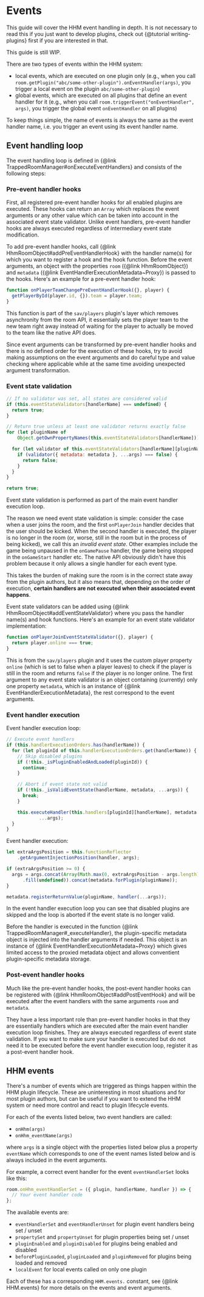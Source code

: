 # Events

This guide will cover the HHM event handling in depth. It is not necessary to
read this if you just want to develop plugins, check out {@tutorial writing-plugins}
first if you are interested in that.

This guide is still WIP.

There are two types of events within the HHM system:

- local events, which are executed on one plugin only (e.g., when you call
  `room.getPlugin("abc/some-other-plugin").onEventHandler(args)`, you trigger a
  local event on the plugin `abc/some-other-plugin`)
- global events, which are executed on all plugins that define an event handler
  for it (e.g., when you call `room.triggerEvent("onEventHandler", args)`, you
  trigger the global event `onEventHandler` on all plugins)

To keep things simple, the name of events is always the same as the event
handler name, i.e. you trigger an event using its event handler name.

## Event handling loop

The event handling loop is defined in {@link TrappedRoomManager#onExecuteEventHandlers}
and consists of the following steps:

### Pre-event handler hooks

First, all registered pre-event handler hooks for all enabled plugins are executed.
These hooks can return an `Array` which replaces the event arguments or any
other value which can be taken into account in the associated event state
validator. Unlike event handlers, pre-event handler hooks are always executed
regardless of intermediary event state modification.

To add pre-event handler hooks, call {@link HhmRoomObject#addPreEventHandlerHook}
with the handler name(s) for which you want to register a hook and the hook
function. Before the event arguments, an object with the properties `room`
({@link HhmRoomObject}) and `metadata` ({@link EventHandlerExecutionMetadata~Proxy})
is passed to the hooks. Here's an example for a pre-event handler hook:

```javascript
function onPlayerTeamChangePreEventHandlerHook({}, player) {
  getPlayerById(player.id, {}).team = player.team;
}
```

This function is part of the `sav/players` plugin's layer which removes asynchronity
from the room API, it essentially sets the player team to the new team right away
instead of waiting for the player to actually be moved to the team like the
native API does.

Since event arguments can be transformed by pre-event handler hooks and there
is no defined order for the execution of these hooks, try to avoid making
assumptions on the event arguments and do careful type and value checking where
applicable while at the same time avoiding unexpected argument transformation.

### Event state validation

```javascript
// If no validator was set, all states are considered valid
if (this.eventStateValidators[handlerName] === undefined) {
  return true;
}

// Return true unless at least one validator returns exactly false
for (let pluginName of
    Object.getOwnPropertyNames(this.eventStateValidators[handlerName])) {

  for (let validator of this.eventStateValidators[handlerName][pluginName]) {
    if (validator({ metadata: metadata }, ...args) === false) {
      return false;
    }
  }
}

return true;
```

Event state validation is performed as part of the main event handler execution
loop.

The reason we need event state validation is simple: consider the case when a
user joins the room, and the first `onPlayerJoin` handler decides that the user
should be kicked. When the second handler is executed, the player is no longer
in the room (or, worse, still in the room but in the process of being kicked),
we call this an _invalid event state_. Other examples include the game being
unpaused in the `onGamePause` handler, the game being stopped in the `onGameStart`
handler etc. The native API obviously didn't have this problem because it only
allows a single handler for each event type.

This takes the burden of making sure the room is in the correct state away from
the plugin authors, but it also means that, depending on the order of execution,
__certain handlers are not executed when their associated event happens__.

Event state validators can be added using {@link HhmRoomObject#addEventStateValidator}
where you pass the handler name(s) and hook functions. Here's an example for
an event state validator implementation:

```javascript
function onPlayerJoinEventStateValidator({}, player) {
  return player.online === true;
}
```

This is from the `sav/players` plugin and it uses the custom player property
`online` (which is set to false when a player leaves) to check if the player
is still in the room and returns `false` if the player is no longer online.
The first argument to any event state validator is an object containing (currently)
only one property `metadata`, which is an instance of {@link EventHandlerExecutionMetadata},
the rest correspond to the event arguments.

### Event handler execution

Event handler execution loop:

```javascript
// Execute event handlers
if (this.handlerExecutionOrders.has(handlerName)) {
  for (let pluginId of this.handlerExecutionOrders.get(handlerName)) {
    // Skip disabled plugins
    if (!this._isPluginEnabledAndLoaded(pluginId)) {
      continue;
    }

    // Abort if event state not valid
    if (!this._isValidEventState(handlerName, metadata, ...args)) {
      break;
    }

    this.executeHandler(this.handlers[pluginId][handlerName], metadata,
            ...args);
  }
}
```

Event handler execution:

```javascript
let extraArgsPosition = this.functionReflector
    .getArgumentInjectionPosition(handler, args);

if (extraArgsPosition >= 0) {
  args = args.concat(Array(Math.max(0, extraArgsPosition - args.length))
      .fill(undefined)).concat(metadata.forPlugin(pluginName));
}

metadata.registerReturnValue(pluginName, handler(...args));
```

In the event handler execution loop you can see that disabled plugins are
skipped and the loop is aborted if the event state is no longer valid.

Before the handler is executed in the function {@link  TrappedRoomManager#_executeHandler},
the plugin-specific metadata object is injected into the handler arguments if
needed. This object is an instance of {@link EventHandlerExecutionMetadata~Proxy}
which gives limited access to the proxied metadata object and allows conventient
plugin-specific metadata storage.


### Post-event handler hooks

Much like the pre-event handler hooks, the post-event handler hooks can be
registered with {@link HhmRoomObject#addPostEventHook} and will be
executed after the event handlers with the same arguments `room` and `metadata`.

They have a less important role than pre-event handler hooks in that they are
essentially handlers which are executed after the main event handler execution
loop finishes. They are always executed regardless of event state validation. If
you want to make sure your handler is executed but do not need it to be executed
before the event handler execution loop, register it as a post-event handler hook.

## HHM events

There's a number of events which are triggered as things happen within the
HHM plugin lifecycle. These are uninteresting in most situations and for most
plugin authors, but can be useful if you want to extend the HHM system or need
more control and react to plugin lifecycle events.

For each of the events listed below, two event handlers are called:

- `onHhm(args)`
- `onHhm_eventName(args)`

where `args` is a single object with the properties listed below plus a property
`eventName` which corresponds to one of the event names listed below and is
always included in the event arguments.

For example, a correct event handler for the event `eventHandlerSet` looks like
this:

```javascript
room.onHhm_eventHandlerSet = ({ plugin, handlerName, handler }) => {
  // Your event handler code
};
```

The available events are:

- `eventHandlerSet` and `eventHandlerUnset` for plugin event handlers being set /
  unset
- `propertySet` and `propertyUnset` for plugin properties being set / unset
- `pluginEnabled` and `pluginDisabled` for plugins being enabled and disabled
- `beforePluginLoaded`, `pluginLoaded` and `pluginRemoved` for plugins being
  loaded and removed
- `localEvent` for local events called on only one plugin

Each of these has a corresponding `HHM.events.` constant, see {@link HHM.events}
for more details on the events and event arguments.